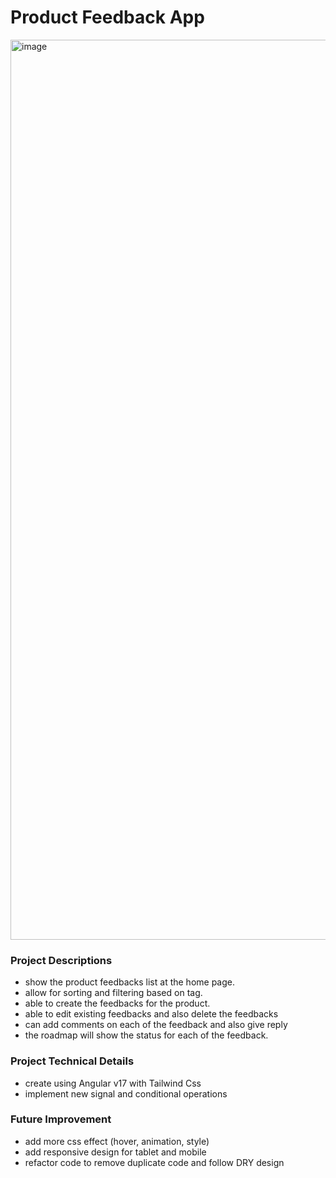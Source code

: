 # Product Feedback App

<img width="1440" alt="image" src="https://github.com/zqang/product-feedback-app/assets/36372430/19e51f47-27ca-43a1-b1cf-07c118baf170">


### Project Descriptions

- show the product feedbacks list at the home page.
- allow for sorting and filtering based on tag.
- able to create the feedbacks for the product.
- able to edit existing feedbacks and also delete the feedbacks
- can add comments on each of the feedback and also give reply
- the roadmap will show the status for each of the feedback.

### Project Technical Details

- create using Angular v17 with Tailwind Css
- implement new signal and conditional operations

### Future Improvement
- add more css effect (hover, animation, style)
- add responsive design for tablet and mobile
- refactor code to remove duplicate code and follow DRY design
